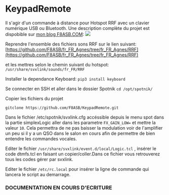 # KeypadRemote
Il s'agir d'un commande à distance pour Hotspot RRF avec un clavier numérique USB ou Bluetooth. Une description complète du projet est dispobible sur [mon blog F8ASB.COM]( http://blog.f8asb.com/2021/11/06/keypadremote-le-…r-les-malvoyants/):
![](http://blog.f8asb.com/wp-content/uploads/2021/11/keypadremote01.png)

Reprendre l'ensemble des fichiers sons RRF sur le lien suivant:
[https://github.com/F8ASB/fr_FR_Agnes/tree/fr_FR_Agnes/RRF](https://github.com/F8ASB/fr_FR_Agnes/tree/fr_FR_Agnes/RRF)

et les mettres selon le chemin suivant du hotspot:
`/usr/share/svxlink/sounds/fr_FR/RRF`

Installer la dependance Keyboard:
`pip3 install keyboard`

Se connecter en SSH et aller dans le dossier Spotnik
`cd /opt/spotnik/`

Copier les fichiers du projet

`gitclone https://github.com/F8ASB/KeypadRemote.git`

Dans le fichier /etc/spotnik/svxlink.cfg accéssible depuis le menu spot
dans la partie simplexLogic aller dans les parametre `FX_GAIN_LOW=` et mettre la valeur `10`.
Cela permettra de ne pas baisser la modulation voir de l'amplifier un peu si il y a un QSO dans le salon en cours afin de permettre de bien entendre les commandes vocales.

Editer le fichier `/usr/share/svxlink/event.d/local/Logic.tcl` , insérer le code dtmfs.tcl en faisant un copier/coller.Dans ce fichier vous retrouverez tous les codes gérer par svxlink.

Editer le fichier `/etc/rc.local` pour insérer la ligne de commande qui lancera le script au demarrage.

### **DOCUMENTATION EN COURS D'ECRITURE**
